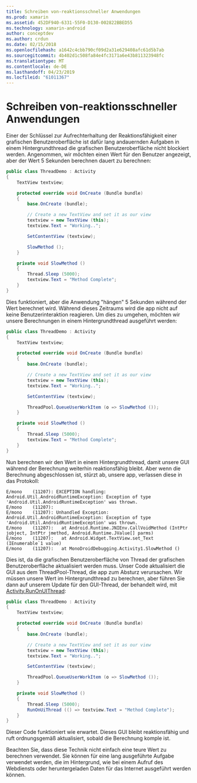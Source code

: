 ```yaml
---
title: Schreiben von-reaktionsschneller Anwendungen
ms.prod: xamarin
ms.assetid: 452DF940-6331-55F0-D130-002822BBED55
ms.technology: xamarin-android
author: conceptdev
ms.author: crdun
ms.date: 02/15/2018
ms.openlocfilehash: a1642c4cbb790cf09d2a31e629408afc61d5b7ab
ms.sourcegitcommit: 4b402d1c508fa84e4fc3171a6e43b811323948fc
ms.translationtype: MT
ms.contentlocale: de-DE
ms.lasthandoff: 04/23/2019
ms.locfileid: "61011367"
---
```

# <a name="writing-responsive-applications"></a>Schreiben von-reaktionsschneller Anwendungen

Einer der Schlüssel zur Aufrechterhaltung der Reaktionsfähigkeit einer grafischen Benutzeroberfläche ist dafür lang andauernden Aufgaben in einem Hintergrundthread die grafischen Benutzeroberfläche nicht blockiert werden. Angenommen, wir möchten einen Wert für den Benutzer angezeigt, aber der Wert 5 Sekunden berechnen dauert zu berechnen:

```csharp
public class ThreadDemo : Activity
{
    TextView textview;

    protected override void OnCreate (Bundle bundle)
    {
        base.OnCreate (bundle);

        // Create a new TextView and set it as our view
        textview = new TextView (this);
        textview.Text = "Working..";

        SetContentView (textview);

        SlowMethod ();
    }

    private void SlowMethod ()
    {
        Thread.Sleep (5000);
        textview.Text = "Method Complete";
    }
}
```

Dies funktioniert, aber die Anwendung "hängen" 5 Sekunden während der Wert berechnet wird. Während dieses Zeitraums wird die app nicht auf keine Benutzerinteraktion reagieren. Um dies zu umgehen, möchten wir unsere Berechnungen in einem Hintergrundthread ausgeführt werden:

```csharp
public class ThreadDemo : Activity
{
    TextView textview;

    protected override void OnCreate (Bundle bundle)
    {
        base.OnCreate (bundle);

        // Create a new TextView and set it as our view
        textview = new TextView (this);
        textview.Text = "Working..";

        SetContentView (textview);

        ThreadPool.QueueUserWorkItem (o => SlowMethod ());
    }

    private void SlowMethod ()
    {
        Thread.Sleep (5000);
        textview.Text = "Method Complete";
    }
}
```

Nun berechnen wir den Wert in einem Hintergrundthread, damit unsere GUI während der Berechnung weiterhin reaktionsfähig bleibt. Aber wenn die Berechnung abgeschlossen ist, stürzt ab, unsere app, verlassen diese in das Protokoll:

```shell
E/mono    (11207): EXCEPTION handling: Android.Util.AndroidRuntimeException: Exception of type 'Android.Util.AndroidRuntimeException' was thrown.
E/mono    (11207):
E/mono    (11207): Unhandled Exception: Android.Util.AndroidRuntimeException: Exception of type 'Android.Util.AndroidRuntimeException' was thrown.
E/mono    (11207):   at Android.Runtime.JNIEnv.CallVoidMethod (IntPtr jobject, IntPtr jmethod, Android.Runtime.JValue[] parms)
E/mono    (11207):   at Android.Widget.TextView.set_Text (IEnumerable`1 value)
E/mono    (11207):   at MonoDroidDebugging.Activity1.SlowMethod ()
```

Dies ist, da die grafischen Benutzeroberfläche von Thread der grafischen Benutzeroberfläche aktualisiert werden muss. Unser Code aktualisiert die GUI aus dem ThreadPool-Thread, die app zum Absturz verursachen. Wir müssen unsere Wert im Hintergrundthread zu berechnen, aber führen Sie dann auf unserem Update für den GUI-Thread, der behandelt wird, mit [Activity.RunOnUIThread](https://developer.xamarin.com/api/member/Android.App.Activity.RunOnUiThread/(System.Action)):

```csharp
public class ThreadDemo : Activity
{
    TextView textview;

    protected override void OnCreate (Bundle bundle)
    {
        base.OnCreate (bundle);

        // Create a new TextView and set it as our view
        textview = new TextView (this);
        textview.Text = "Working..";

        SetContentView (textview);

        ThreadPool.QueueUserWorkItem (o => SlowMethod ());
    }

    private void SlowMethod ()
    {
        Thread.Sleep (5000);
        RunOnUiThread (() => textview.Text = "Method Complete");
    }
}
```

Dieser Code funktioniert wie erwartet. Dieses GUI bleibt reaktionsfähig und ruft ordnungsgemäß aktualisiert, sobald die Berechnung komple ist.

Beachten Sie, dass diese Technik nicht einfach eine teure Wert zu berechnen verwendet. Sie können für eine lang ausgeführte Aufgabe verwendet werden, die im Hintergrund, wie bei einem Aufruf des Webdiensts oder heruntergeladen Daten für das Internet ausgeführt werden können.
